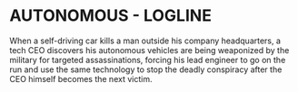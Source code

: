 # AUTONOMOUS - LOGLINE

When a self-driving car kills a man outside his company headquarters, a tech CEO discovers his autonomous vehicles are being weaponized by the military for targeted assassinations, forcing his lead engineer to go on the run and use the same technology to stop the deadly conspiracy after the CEO himself becomes the next victim.
